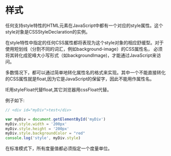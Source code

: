# 样式

任何支持style特性的HTML元素在JavaScript中都有一个对应的style属性。这个style对象是CSSStyleDeclaration的实例。

在style特性中指定的任何CSS属性都将表现为这个style对象的相应舒缓型。对于使用短划线（分割不同的词汇，例如background-image）的CSS属性名， 必须将其转化成驼峰大小写形式（如backgroundImage)，才能通过JavaScript来访问。

多数情况下，都可以通过简单地转化属性名的格式来实现。其中一个不能直接转化的CSS属性就是float,因为它是JavaScript的保留字，因此不能用作属性名。

IE用styleFloat代替float,其它浏览器用cssFloat代替。

例子如下:

```javascript
// <div id="myDiv">test</div>

var myDiv = document.getElementById('myDiv')
myDiv.style.width = '200px'
myDiv.style.height = '200px'
myDiv.style.backgroundColor = "red"
console.log('style', myDiv.style)
```

在标准模式下，所有度量值都必须指定一个度量单位。

